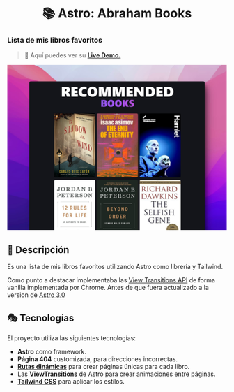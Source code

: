 <div align="center">
  
# 📚 Astro: Abraham Books

</div>

### Lista de mis libros favoritos

> 🧩 Aquí puedes ver su [**Live Demo.**](https://abraham-books.netlify.app/)

![vista-previa](./public/preview/01-page-preview.jpg)

## 🚀 Descripción

Es una lista de mis libros favoritos utilizando Astro como librería y Tailwind.

Como punto a destacar implementaba las [View Transitions API](https://developer.chrome.com/docs/web-platform/view-transitions/) de forma vanilla implementada por Chrome. Antes de que fuera actualizado a la version de [Astro 3.0](https://astro.build/blog/astro-3/)

## 🎭 Tecnologías

El proyecto utiliza las siguientes tecnologías:

- **Astro** como framework.
- **Página 404** customizada, para direcciones incorrectas.
- [**Rutas dinámicas**](https://docs.astro.build/en/core-concepts/routing/#dynamic-routes) para crear páginas únicas para cada libro.
- Las [**ViewTransitions**](https://docs.astro.build/en/guides/view-transitions/) de Astro para crear animaciones entre páginas.
- [**Tailwind CSS**](https://tailwindcss.com/) para aplicar los estilos.
